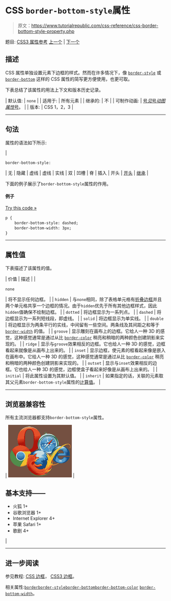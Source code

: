 # CSS `border-bottom-style`属性

> 原文：<https://www.tutorialrepublic.com/css-reference/css-border-bottom-style-property.php>

题目: [CSS3 属性参考](css3-properties.php) [上一个](css3-border-bottom-right-radius-property.php) | [下一个](css-border-bottom-width-property.php)

## 描述

CSS 属性单独设置元素下边框的样式。然而在许多情况下，像 [`border-style`](css-border-style-property.php) 或 [`border-bottom`](css-border-bottom-property.php) 这样的 CSS 属性的简写更方便使用，也更可取。

下表总结了该属性的用法上下文和版本历史记录。

| 默认值: | `none` |
| 适用于: | 所有元素 |
| 继承的: | 不 |
| 可制作动画: | [号*见*号*动图属性*号](css-animatable-properties.php)。 |
| 版本: | CSS 1，2，3 |

* * *

## 句法

属性的语法如下所示:

| 

```
border-bottom-style: 
```

 | 无 &#124; 隐藏 &#124; 虚线 &#124; 虚线 &#124; 实线 &#124; 双 &#124; 凹槽 &#124; 脊 &#124; 插入 &#124; 开头 &#124; [开头](../definitions.php#initial) &#124; [继承](../definitions.php#inherit) |

下面的例子展示了`border-bottom-style`属性的作用。

#### 例子

[Try this code »](../codelab.php?topic=css&file=border-bottom-style-property "Try this code using online Editor")

```
p {
    border-bottom-style: dashed;
    border-bottom-width: 3px;
}
```

* * *

## 属性值

下表描述了该属性的值。

| 价值 | 描述 |
| 

```
none          
```

 | 将不显示任何边框。 |
| `hidden` | 与`none`相同，除了表格单元格有[折叠边框](css-border-collapse-property.php)并且两个单元格共享一个边框的情况。由于`hidden`优先于所有其他边框样式，因此`hidden`值确保不绘制边框。 |
| `dotted` | 将边框显示为一系列点。 |
| `dashed` | 将边框显示为一系列短线段，即虚线。 |
| `solid` | 将边框显示为单实线。 |
| `double` | 将边框显示为两条平行的实线，中间留有一些空间。两条线及其间距之和等于 [`border-width`](css-border-width-property.php) 的值。 |
| `groove` | 显示雕刻在画布上的边框。它给人一种 3D 的感觉，这种感觉通常是通过从比 [`border-color`](css-border-color-property.php) 稍亮和稍暗的两种颜色创建阴影来实现的。 |
| `ridge` | 显示与`groove`效果相反的边框。它也给人一种 3D 的感觉，边框看起来就像是从画布上出来的。 |
| `inset` | 显示边框，使元素的框看起来像是嵌入在画布中。它给人一种 3D 的感觉，这种感觉通常是通过从比 [`border-color`](css-border-color-property.php) 稍亮和稍暗的两种颜色创建阴影来实现的。 |
| `outset` | 显示与`inset`效果相反的边框。它也给人一种 3D 的感觉，边框使盒子看起来好像是从画布上出来的。 |
| `initial` | 将此属性设置为其默认值。 |
| `inherit` | 如果指定的话，关联的元素取其父元素`border-bottom-style`属性的[计算值](../definitions.php#computed-value)。 |

* * *

## 浏览器兼容性

所有主流浏览器都支持`border-bottom-style`属性。

| ![Browsers Icon](img/e9331123c77668c1832e541c2fca1002.png) | 

## 基本支持——

*   火狐 1+
*   谷歌浏览器 1+
*   Internet Explorer 4+
*   苹果 Safari 1+
*   歌剧 4+

 |

* * *

## 进一步阅读

参见教程: [CSS 边框](../css-tutorial/css-border.php)， [CSS3 边框](../css-tutorial/css3-border.php)。

相关属性:[`border`](css-border-property.php)[`border-style`](css-border-style-property.php)[`border-bottom`](css-border-bottom-property.php)[`border-bottom-color`](css-border-bottom-color-property.php)
[`border-bottom-width`](css-border-bottom-width-property.php)。